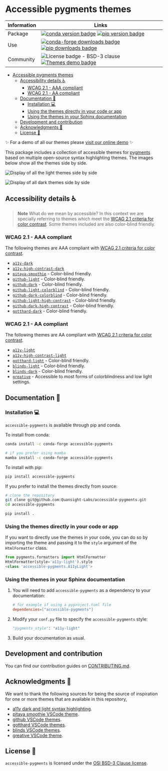 # Accessible pygments themes

| Information | Links                                                                                                                                                                                                                                                                                                                                                                                                                 |
| ----------- | --------------------------------------------------------------------------------------------------------------------------------------------------------------------------------------------------------------------------------------------------------------------------------------------------------------------------------------------------------------------------------------------------------------------- |
| Package     | [![conda version badge](https://img.shields.io/conda/vn/conda-forge/accessible-pygments?colorA=0D0D0D&colorB=2F3273&style=flat.svg)](https://anaconda.org/conda-forge/accessible-pygments) [![pip version badge](https://img.shields.io/pypi/v/accessible-pygments?colorA=0D0D0D&colorB=2F3273&style=flat.svg)](https://pypi.org/project/accessible-pygments/)                                                        |
| Use         | [![conda-forge downloads badge](https://img.shields.io/conda/dn/conda-forge/accessible-pygments?label=conda-forge%20downloads&-gray.svg?colorA=0D0D0D&colorB=2F3273)](https://anaconda.org/conda-forge/accessible-pygments) [![pip downloads badge](https://img.shields.io/pypi/dm/accessible-pygments?&label=PyPI%20downloads&-gray.svg?colorA=0D0D0D&colorB=2F3273)](https://pypi.org/project/accessible-pygments/) |
| Community   | ![License badge - BSD-3 clause](https://img.shields.io/badge/License-BSD%203--Clause-gray.svg?colorA=0D0D0D&colorB=2F3273&style=flat.svg) [![Themes demo badge](https://img.shields.io/badge/Live%20demo-Click%20this%20badge%20✨-gray.svg?colorA=0D0D0D&colorB=2F3273&style=flat.svg)](https://quansight-labs.github.io/accessible-pygments/)                                                                       |

- [Accessible pygments themes](#accessible-pygments-themes)
  - [Accessibility details ♿️](#accessibility-details-️)
    - [WCAG 2.1 - AAA compliant](#wcag-21---aaa-compliant)
    - [WCAG 2.1 - AA compliant](#wcag-21---aa-compliant)
  - [Documentation 📖](#documentation-)
    - [Installation 💻](#installation-)
    - [Using the themes directly in your code or app](#using-the-themes-directly-in-your-code-or-app)
    - [Using the themes in your Sphinx documentation](#using-the-themes-in-your-sphinx-documentation)
  - [Development and contribution](#development-and-contribution)
  - [Acknowledgments 🤝](#acknowledgments-)
  - [License 📑](#license-)

✨ For a demo of all our themes please [visit our online demo](https://quansight-labs.github.io/accessible-pygments/) ✨

This package includes a collection of accessible themes for [pygments](https://pygments.org/docs/) based on multiple open-source syntax highlighting themes. The images below show all the themes side by side.

![Display of all the light themes side by side](docs/light_themes.png)

![Display of all dark themes side by side](docs/dark_themes.png)

## Accessibility details ♿️

> **Note**
> What do we mean by accessible? In this context we are specially referring to themes which meet the [WCAG 2.1 criteria for color contrast](https://www.w3.org/WAI/WCAG21/Understanding/contrast-minimum.html).
> Some themes included are also color-blind friendly.

### WCAG 2.1 - AAA compliant

The following themes are AAA compliant with [WCAG 2.1 criteria for color contrast](https://www.w3.org/TR/UNDERSTANDING-WCAG20/visual-audio-contrast-contrast.html).

- [`a11y-dark`](https://github.com/Quansight-Labs/accessible-pygments/tree/main/a11y_pygments/a11y_dark)
- [`a11y-high-contrast-dark`](https://github.com/Quansight-Labs/accessible-pygments/tree/main/a11y_pygments/a11y_high_contrast_dark)
- [`pitaya-smoothie`](https://github.com/Quansight-Labs/accessible-pygments/tree/main/a11y_pygments/pitaya_smoothie) - Color-blind friendly.
- [`github-light`](https://github.com/Quansight-Labs/accessible-pygments/tree/main/a11y_pygments/github_light) - Color-blind friendly.
- [`github-dark`](https://github.com/Quansight-Labs/accessible-pygments/tree/main/a11y_pygments/github_dark) - Color-blind friendly.
- [`github-light-colorblind`](https://github.com/Quansight-Labs/accessible-pygments/tree/main/a11y_pygments/github_light_colorblind) - Color-blind friendly.
- [`github-dark-colorblind`](https://github.com/Quansight-Labs/accessible-pygments/tree/main/a11y_pygments/github_dark_colorblind) - Color-blind friendly.
- [`github-light-high-contrast`](https://github.com/Quansight-Labs/accessible-pygments/tree/main/a11y_pygments/github_light_high_contrast) - Color-blind friendly.
- [`github-dark-high-contrast`](https://github.com/Quansight-Labs/accessible-pygments/tree/main/a11y_pygments/github_dark_high_contrast) - Color-blind friendly.
- [`gotthard-dark`](https://github.com/Quansight-Labs/accessible-pygments/tree/main/a11y_pygments/gotthard-dark) - Color-blind friendly.

### WCAG 2.1 - AA compliant

The following themes are AA compliant with [WCAG 2.1 criteria for color contrast](https://www.w3.org/TR/UNDERSTANDING-WCAG20/visual-audio-contrast-contrast.html).

- [`a11y-light`](https://github.com/Quansight-Labs/accessible-pygments/tree/main/a11y_pygments/a11y_light)
- [`a11y-high-contrast-light`](https://github.com/Quansight-Labs/accessible-pygments/tree/main/a11y_pygments/a11y_high_contrast_light)
- [`gotthard-light`](https://github.com/Quansight-Labs/accessible-pygments/tree/main/a11y_pygments/gotthard-light) - Color-blind friendly.
- [`blinds-light`](https://github.com/Quansight-Labs/accessible-pygments/tree/main/a11y_pygments/blinds-light) - Color-blind friendly.
- [`blinds-dark`](https://github.com/Quansight-Labs/accessible-pygments/tree/main/a11y_pygments/blinds-dark) - Color-blind friendly.
- [`greative`](https://github.com/Quansight-Labs/accessible-pygments/tree/main/a11y_pygments/greative) - Accessible to most forms of colorblindness and low light settings.

## Documentation 📖

### Installation 💻

`accessible-pygments` is available through pip and conda.

To install from conda:

```bash
conda install -c conda-forge accessible-pygments

# if you prefer using mamba
mamba install -c conda-forge accessible-pygments
```

To install with pip:

```bash
pip install accessible-pygments
```

If you prefer to install the themes directly from source:

```bash
# clone the repository
git clone git@github.com:Quansight-Labs/accessible-pygments.git
cd accessible-pygments

pip install .
```

### Using the themes directly in your code or app

If you want to directly use the themes in your code, you can do so by importing the theme and passing it to the `style` argument of the `HtmlFormatter` class.

```python
from pygments.formatters import HtmlFormatter
HtmlFormatter(style='a11y-light').style
<class 'accessible-pygments.A11yLight'>
```

### Using the themes in your Sphinx documentation

1. You will need to add `accessible-pygments` as a dependency to your documentation:

   ```toml
   # for example if using a pyproject.toml file
   dependencies=["accessible-pygments"]
   ```

2. Modify your `conf.py` file to specify the `accessible-pygments` style:

   ```python
   "pygments_style": "a11y-light"
   ```

3. Build your documentation as usual.

## Development and contribution

You can find our contribution guides on [CONTRIBUTING.md](CONTRIBUTING.md).

## Acknowledgments 🤝

We want to thank the following sources for being the source of inspiration for one or more themes that are available in this repository,

- [a11y dark and light syntax highlighting](https://github.com/ericwbailey/a11y-syntax-highlighting).
- [pitaya smoothie VSCode theme](https://github.com/trallard/pitaya_smoothie).
- [github VSCode themes](https://github.com/primer/github-vscode-theme).
- [gotthard VSCode themes](https://github.com/janbiasi/vscode-gotthard-theme/).
- [blinds VSCode themes](https://github.com/orbulant/blinds-theme).
- [greative VSCode theme](https://github.com/SumanKhdka/Greative-vscode-Theme).

## License 📑

`accessible-pygments` is licensed under the [OSI BSD-3 Clause license](./LICENSE).

